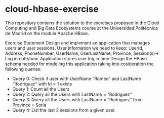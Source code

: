 # cloud-hbase-exercise
This repository contains the solution to the exercises proposed in the Cloud Computing and Big Data Ecosystems course at the Universidad Politécnica de Madrid on the module Apache HBase.

Exercise Statement
Design and implement an application that manages users and user sessions. 
User information we need to keep: UserId, Address, PhoneNumber, UserName, UserLastName, Province, Session(s)-> Log in date/hour
Application stores user log in time
Design the HBase schema needed for modeling this application taking into cosideration the following queries:

* Query 0:  Check if user with UserName “Romeo” and LastName “Rodriguez” with Id = 1 exists 
* Query 1: Count all the Users 
* Query 2: Query all the Users with LastName = “Rodriguez”
* Query 3: Query all the Users with LastName = “Rodriguez” from Province = Soria
* Query 4: List the last 3 sessions from a given user. 
